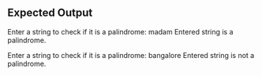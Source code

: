 ## Expected Output
Enter a string to check if it is a palindrome: madam
Entered string is a palindrome.

Enter a string to check if it is a palindrome: bangalore
Entered string is not a palindrome.
